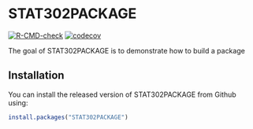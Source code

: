 
# STAT302PACKAGE

<!-- badges: start -->
[![R-CMD-check](https://github.com/RolinaC/STAT302PACKAGE/workflows/R-CMD-check/badge.svg)](https://github.com/RolinaC/STAT302PACKAGE/actions)
[![codecov](https://codecov.io/gh/RolinaC/STAT302PACKAGE/branch/master/graph/badge.svg?token=MC5J5B34H3)](https://codecov.io/gh/RolinaC/STAT302PACKAGE)
<!-- badges: end -->

The goal of STAT302PACKAGE is to demonstrate how to build a package

## Installation

You can install the released version of STAT302PACKAGE from Github using:

``` r
install.packages("STAT302PACKAGE")
```


